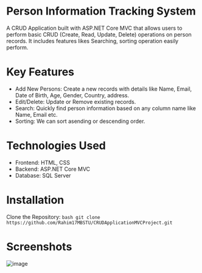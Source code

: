 # Person Information Tracking System
A CRUD Application built with ASP.NET Core MVC that allows users to perform basic CRUD (Create, Read, Update, Delete) operations on person records. It includes features likes Searching, sorting operation easily perform.

# Key Features
* Add New Persons: Create a new records with details like Name, Email, Date of Birth, Age, Gender, Country, address.
* Edit/Delete: Update or Remove existing records.
* Search: Quickly find person information based on any column name like Name, Email etc.
* Sorting: We can sort asending or descending order.

# Technologies Used
* Frontend: HTML, CSS
* Backend: ASP.NET Core MVC
* Database: SQL Server

# Installation
  Clone the Repository:
     ````bash
     git clone https://github.com/Rahim17MBSTU/CRUDApplicationMVCProject.git
     ````
# Screenshots
![image](https://github.com/user-attachments/assets/db4600e9-6cfc-4bbf-8dab-4b1786a628b7)
